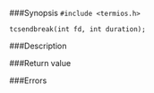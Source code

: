 ###Synopsis
`#include <termios.h>`

`tcsendbreak(int fd, int duration);`

###Description

###Return value

###Errors